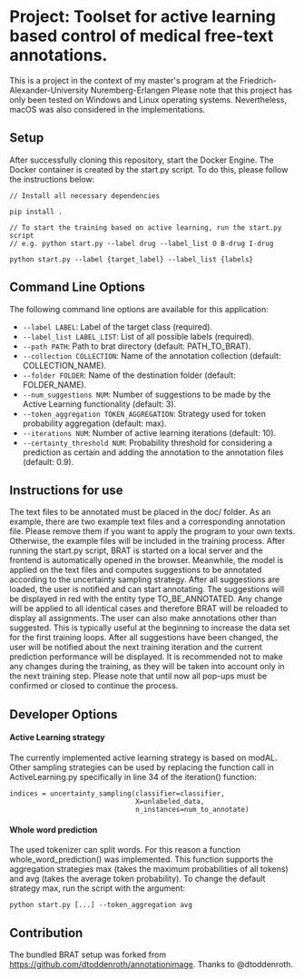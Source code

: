 # Project: Toolset for active learning based control of medical free-text annotations.

This is a project in the context of my master's program at the Friedrich-Alexander-University Nuremberg-Erlangen
Please note that this project has only been tested on Windows and Linux operating systems. Nevertheless, macOS was also considered in the implementations.

## Setup

After successfully cloning this repository, start the Docker Engine. The Docker container is created by the start.py script. To do this, please follow the instructions below:
```
// Install all necessary dependencies

pip install .

// To start the training based on active learning, run the start.py script
// e.g. python start.py --label drug --label_list O B-drug I-drug

python start.py --label {target_label} --label_list {labels}
```

## Command Line Options

The following command line options are available for this application:

- `--label LABEL`: Label of the target class (required).
- `--label_list LABEL_LIST`: List of all possible labels (required).
- `--path PATH`: Path to brat directory (default: PATH_TO_BRAT).
- `--collection COLLECTION`: Name of the annotation collection (default: COLLECTION_NAME).
- `--folder FOLDER`: Name of the destination folder (default: FOLDER_NAME).
- `--num_suggestions NUM`: Number of suggestions to be made by the Active Learning functionality (default: 3).
- `--token_aggregation TOKEN_AGGREGATION`: Strategy used for token probability aggregation (default: max).
- `--iterations NUM`: Number of active learning iterations (default: 10).
- `--certainty_threshold NUM`: Probability threshold for considering a prediction as certain and adding the annotation to the annotation files (default: 0.9).


## Instructions for use

The text files to be annotated must be placed in the doc/ folder. As an example, there are two example text files and a corresponding annotation file. Please remove them if you want to apply the program to your own texts. Otherwise, the example files will be included in the training process.
After running the start.py script, BRAT is started on a local server and the frontend is automatically opened in the browser. Meanwhile, the model is applied on the text files and computes suggestions to be annotated according to the uncertainty sampling strategy. After all suggestions are loaded, the user is notified and can start annotating. The suggestions will be displayed in red with the entity type TO_BE_ANNOTATED. Any change will be applied to all identical cases and therefore BRAT will be reloaded to display all assignments. The user can also make annotations other than suggested. This is typically useful at the beginning to increase the data set for the first training loops. After all suggestions have been changed, the user will be notified about the next training iteration and the current prediction performance will be displayed. It is recommended not to make any changes during the training, as they will be taken into account only in the next training step. Please note that until now all pop-ups must be confirmed or closed to continue the process.


## Developer Options

#### Active Learning strategy
The currently implemented active learning strategy is based on modAL. Other sampling strategies can be used by replacing the function call in ActiveLearning.py specifically in line 34 of the iteration() function:
```
indices = uncertainty_sampling(classifier=classifier, 
                               X=unlabeled_data, 
                               n_instances=num_to_annotate)
```

#### Whole word prediction
The used tokenizer can split words. For this reason a function whole_word_prediction() was implemented. This function supports the aggregation strategies max (takes the maximum probabilities of all tokens) and avg (takes the average token probability). To change the default strategy max, run the script with the argument:
```
python start.py [...] --token_aggregation avg
```


## Contribution

The bundled BRAT setup was forked from https://github.com/dtoddenroth/annotationimage. Thanks to @dtoddenroth.
